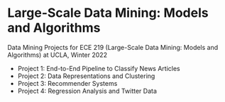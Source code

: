 # Large-Scale Data Mining: Models and Algorithms
Data Mining Projects for ECE 219 (Large-Scale Data Mining: Models and Algorithms) at UCLA, Winter 2022

- Project 1: End-to-End Pipeline to Classify News Articles
- Project 2: Data Representations and Clustering
- Project 3: Recommender Systems
- Project 4: Regression Analysis and Twitter Data
